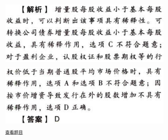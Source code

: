 ![](42dac132fef6e054be44f8ecf8979ba7.png)

![](0d514c63fefdc3a3a2e47c8ab48f906c.png)

[查看题目](../每股收益.本章真题.md#2-题目)

